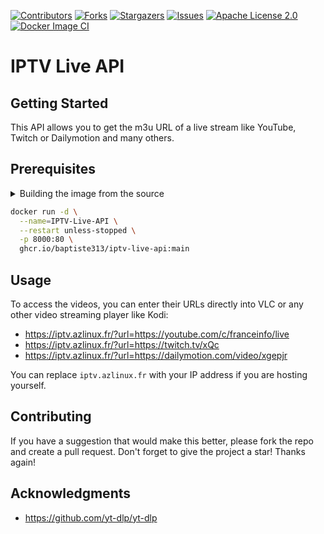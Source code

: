 [![Contributors](https://img.shields.io/github/contributors/baptiste313/IPTV-Live-API.svg?style=for-the-badge)](https://github.com/baptiste313/IPTV-Live-API/graphs/contributors) [![Forks](https://img.shields.io/github/forks/baptiste313/IPTV-Live-API.svg?style=for-the-badge)](https://github.com/baptiste313/IPTV-Live-API/network/members) [![Stargazers](https://img.shields.io/github/stars/baptiste313/IPTV-Live-API.svg?style=for-the-badge)](https://github.com/baptiste313/IPTV-Live-API/stargazers) [![Issues](https://img.shields.io/github/issues/baptiste313/IPTV-Live-API.svg?style=for-the-badge)](https://github.com/baptiste313/IPTV-Live-API/issues) [![Apache License 2.0](https://img.shields.io/github/license/baptiste313/IPTV-Live-API.svg?style=for-the-badge)](https://github.com/baptiste313/IPTV-Live-API/blob/master/LICENSE) [![Docker Image CI](https://img.shields.io/github/workflow/status/baptiste313/iptv-live-api/Docker%20Image%20CI?style=for-the-badge)](https://github.com/baptiste313/IPTV-Live-API/actions/workflows/docker-publish.yml)

# IPTV Live API

## Getting Started

This API allows you to get the m3u URL of a live stream like YouTube, Twitch or Dailymotion and many others.

## Prerequisites

<details><summary>Building the image from the source </summary>
1. First, you need to clone the repository:

```bash
git clone https://github.com/baptiste313/IPTV-Live-API && cd IPTV-Live-API
```

2. To use the API with Docker, you must build an image with the Dockerfile :

```bash
docker build -t iptv-live-api .
```

3. Now you can run it and play with it:

```bash
docker run -d \
  --name=IPTV-Live-API \
  --restart unless-stopped \
  -p 8000:80 \
  iptv-live-api
```
</details>

```bash
docker run -d \
  --name=IPTV-Live-API \
  --restart unless-stopped \
  -p 8000:80 \
  ghcr.io/baptiste313/iptv-live-api:main
```

## Usage

To access the videos, you can enter their URLs directly into VLC or any other video streaming player like Kodi:

- https://iptv.azlinux.fr/?url=https://youtube.com/c/franceinfo/live
- https://iptv.azlinux.fr/?url=https://twitch.tv/xQc
- https://iptv.azlinux.fr/?url=https://dailymotion.com/video/xgepjr

You can replace `iptv.azlinux.fr` with your IP address if you are hosting yourself.

## Contributing

If you have a suggestion that would make this better, please fork the repo and create a pull request. Don't forget to give the project a star! Thanks again!

## Acknowledgments

- https://github.com/yt-dlp/yt-dlp
